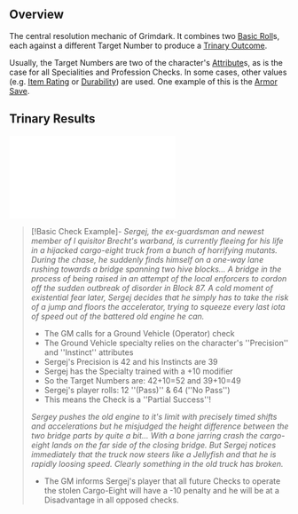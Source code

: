 ## Overview
The central resolution mechanic of Grimdark. It combines two [Basic Roll](</CoreSystem/Basic Roll.md>)s, each against a different Target Number to produce a [Trinary Outcome](</CoreSystem/Trinary Outcome.md>).

Usually, the Target Numbers are two of the character's [Attribute](</CoreSystem/Attribute.md>)s, as is the case for all Specialities and Profession Checks. In some cases, other values (e.g. [Item Rating](</Armoury/Item Rating.md>) or [Durability](</Durability.md>)) are used. One example of this is the [Armor Save](</Combat/Armor Save.md>).

## Trinary Results
![](</CoreSystem/Trinary Outcome.md>)

>[!Basic Check Example]-
>_Sergej, the ex-guardsman and newest member of I quisitor Brecht's warband, is currently fleeing for his life in a hijacked cargo-eight truck from a bunch of horrifying mutants. During the chase, he suddenly finds himself on a one-way lane rushing towards a bridge spanning two hive blocks... A bridge in the process of being raised in an attempt of the local enforcers to cordon off the sudden outbreak of disorder in Block 87.
>A cold moment of existential fear later, Sergej decides that he simply has to take the risk of a jump and floors the accelerator, trying to squeeze every last iota of speed out of the battered old engine he can._
>* The GM calls for a Ground Vehicle (Operator) check
>* The Ground Vehicle specialty relies on the character's ''Precision'' and ''Instinct'' attributes
>* Sergej's Precision is 42 and his Instincts are 39
>* Sergej has the Specialty trained with a +10 modifier
>* So the Target Numbers are: 42+10=52 and 39+10=49
>* Sergej's player rolls: 12 ''(Pass)'' & 64 (''No Pass'')
>* This means the Check is a ''Partial Success''!
>
>_Sergey pushes the old engine to it's limit with precisely timed shifts and accelerations but he misjudged the height difference between the two bridge parts by quite a bit...
>With a bone jarring crash the cargo-eight lands on the far side of the closing bridge. But Sergej notices immediately that the truck now steers like a Jellyfish and that he is rapidly loosing speed. Clearly something in the old truck has broken._
>
>* The GM informs Sergej's player that all future Checks to operate the stolen Cargo-Eight will have a -10 penalty and he will be at a Disadvantage in all opposed checks.